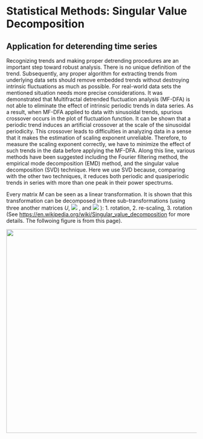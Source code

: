 # Statistical Methods: Singular Value Decomposition

## Application for deterending time series

Recognizing trends and making proper detrending procedures are an important step toward robust analysis. 
There is no unique definition of the trend. Subsequently, any proper algorithm for extracting trends from
underlying data sets should remove embedded trends without destroying intrinsic fluctuations as much as 
possible. For real-world data sets the mentioned situation needs more precise considerations. It was 
demonstrated that Multifractal detrended fluctuation analysis (MF-DFA) is not able to eliminate the effect
of intrinsic periodic trends in data series. As a result, when MF-DFA applied to data with sinusoidal
trends, spurious crossover occurs in the plot of fluctuation function. It can be shown that a periodic
trend induces an artificial crossover at the scale of the sinusoidal periodicity. This crossover leads
to difficulties in analyzing data in a sense that it makes the estimation of scaling exponent unreliable.
Therefore, to measure the scaling exponent correctly, we have to minimize the effect of such trends in
the data before applying the MF-DFA. Along this line, various methods have been suggested including the
Fourier filtering method, the empirical mode decomposition (EMD) method, and the singular value decomposition
(SVD) technique. Here we use SVD because, comparing with the other two techniques, it reduces both periodic
and quasiperiodic trends in series with more than one peak in their power spectrums.

Every matrix *M* can be seen as a linear transformation. It is shown that this transformation can be decomposed
in three sub-transformations (using three another matrices *U*, <img src="https://latex.codecogs.com/svg.latex?\Sigma" />
, and <img src="https://latex.codecogs.com/svg.latex?V^*" />
): 1. rotation, 2. re-scaling,
3. rotation (See https://en.wikipedia.org/wiki/Singular_value_decomposition for more details. The follwoing figure is from this page).

<p align="center">
  <img width="600" height="540" src="https://upload.wikimedia.org/wikipedia/commons/thumb/b/bb/Singular-Value-Decomposition.svg/800px-Singular-Value-Decomposition.svg.png">
</p>
